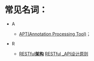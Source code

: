 # 常见名词：

* A
  * [APT\(Annotation Processing Tool\)](http://brucezz.itscoder.com/articles/2016/08/06/use-apt-in-android/)；

* R
  * [RESTful](http://www.ruanyifeng.com/blog/2011/09/restful.html)[**架构**](http://www.ruanyifeng.com/blog/2011/09/restful.html)    [RESTful \_API设计原则](http://www.ruanyifeng.com/blog/2014/05/restful_api.html)


